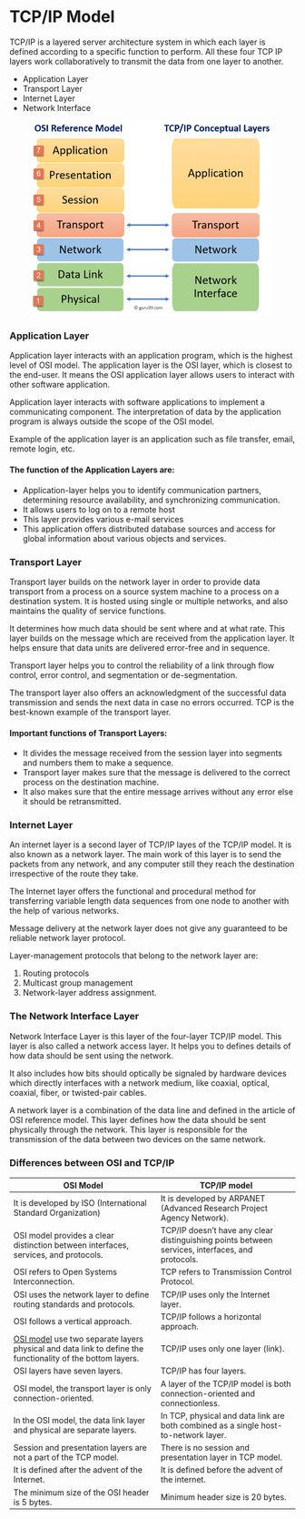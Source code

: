 # TCP/IP Model

TCP/IP is a layered server architecture system in which each layer is defined according to a specific function to perform. All these four TCP IP layers work collaboratively to transmit the data from one layer to another.

* Application Layer
* Transport Layer
* Internet Layer
* Network Interface

<figure><img src="../../.gitbook/assets/image.png" alt=""><figcaption></figcaption></figure>

### Application Layer

Application layer interacts with an application program, which is the highest level of OSI model. The application layer is the OSI layer, which is closest to the end-user. It means the OSI application layer allows users to interact with other software application.

Application layer interacts with software applications to implement a communicating component. The interpretation of data by the application program is always outside the scope of the OSI model.

Example of the application layer is an application such as file transfer, email, remote login, etc.

#### The function of the Application Layers are:

* Application-layer helps you to identify communication partners, determining resource availability, and synchronizing communication.
* It allows users to log on to a remote host
* This layer provides various e-mail services
* This application offers distributed database sources and access for global information about various objects and services.

### Transport Layer <a href="#5" id="5"></a>

Transport layer builds on the network layer in order to provide data transport from a process on a source system machine to a process on a destination system. It is hosted using single or multiple networks, and also maintains the quality of service functions.

It determines how much data should be sent where and at what rate. This layer builds on the message which are received from the application layer. It helps ensure that data units are delivered error-free and in sequence.

Transport layer helps you to control the reliability of a link through flow control, error control, and segmentation or de-segmentation.

The transport layer also offers an acknowledgment of the successful data transmission and sends the next data in case no errors occurred. TCP is the best-known example of the transport layer.

#### Important functions of Transport Layers:

* It divides the message received from the session layer into segments and numbers them to make a sequence.
* Transport layer makes sure that the message is delivered to the correct process on the destination machine.
* It also makes sure that the entire message arrives without any error else it should be retransmitted.

### Internet Layer <a href="#6" id="6"></a>

An internet layer is a second layer of TCP/IP layes of the TCP/IP model. It is also known as a network layer. The main work of this layer is to send the packets from any network, and any computer still they reach the destination irrespective of the route they take.

The Internet layer offers the functional and procedural method for transferring variable length data sequences from one node to another with the help of various networks.

Message delivery at the network layer does not give any guaranteed to be reliable network layer protocol.

Layer-management protocols that belong to the network layer are:

1. Routing protocols
2. Multicast group management
3. Network-layer address assignment.

### The Network Interface Layer <a href="#7" id="7"></a>

Network Interface Layer is this layer of the four-layer TCP/IP model. This layer is also called a network access layer. It helps you to defines details of how data should be sent using the network.

It also includes how bits should optically be signaled by hardware devices which directly interfaces with a network medium, like coaxial, optical, coaxial, fiber, or twisted-pair cables.

A network layer is a combination of the data line and defined in the article of OSI reference model. This layer defines how the data should be sent physically through the network. This layer is responsible for the transmission of the data between two devices on the same network.



### Differences between OSI and TCP/IP

| OSI Model                                                                                                                                                     | TCP/IP model                                                                                     |
| ------------------------------------------------------------------------------------------------------------------------------------------------------------- | ------------------------------------------------------------------------------------------------ |
| It is developed by ISO (International Standard Organization)                                                                                                  | It is developed by ARPANET (Advanced Research Project Agency Network).                           |
| OSI model provides a clear distinction between interfaces, services, and protocols.                                                                           | TCP/IP doesn’t have any clear distinguishing points between services, interfaces, and protocols. |
| OSI refers to Open Systems Interconnection.                                                                                                                   | TCP refers to Transmission Control Protocol.                                                     |
| OSI uses the network layer to define routing standards and protocols.                                                                                         | TCP/IP uses only the Internet layer.                                                             |
| OSI follows a vertical approach.                                                                                                                              | TCP/IP follows a horizontal approach.                                                            |
| [OSI model](https://www.guru99.com/layers-of-osi-model.html) use two separate layers physical and data link to define the functionality of the bottom layers. | TCP/IP uses only one layer (link).                                                               |
| OSI layers have seven layers.                                                                                                                                 | TCP/IP has four layers.                                                                          |
| OSI model, the transport layer is only connection-oriented.                                                                                                   | A layer of the TCP/IP model is both connection-oriented and connectionless.                      |
| In the OSI model, the data link layer and physical are separate layers.                                                                                       | In TCP, physical and data link are both combined as a single host-to-network layer.              |
| Session and presentation layers are not a part of the TCP model.                                                                                              | There is no session and presentation layer in TCP model.                                         |
| It is defined after the advent of the Internet.                                                                                                               | It is defined before the advent of the internet.                                                 |
| The minimum size of the OSI header is 5 bytes.                                                                                                                | Minimum header size is 20 bytes.                                                                 |
